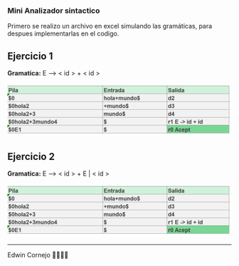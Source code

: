 ### Mini Analizador sintactico 

Primero se realizo un archivo en excel simulando las gramáticas, para despues implementarlas en el codigo.

## Ejercicio 1
**Gramatica:** E -->  < id > + < id >

![Simulando Gramatica 1](https://github.com/ed-corne/ProyectoSemTraductores2/blob/main/src/assets/mini_sintactico_exel1.png)

## Ejercicio 2
**Gramatica:** E --> < id > + E | < id >

![Simulando Gramatica 1](https://github.com/ed-corne/ProyectoSemTraductores2/blob/main/src/assets/mini_sintactico_exel1.png)

------
Edwin Cornejo 💚👨🏻‍💻
